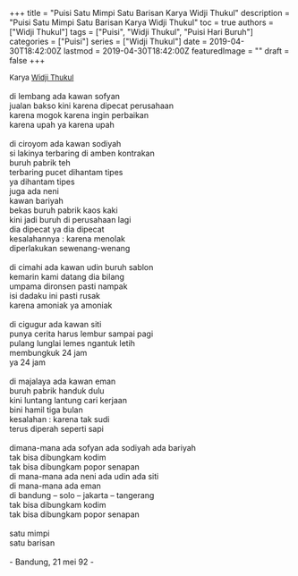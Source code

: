 +++
title = "Puisi Satu Mimpi Satu Barisan Karya Widji Thukul"
description = "Puisi Satu Mimpi Satu Barisan Karya Widji Thukul"
toc = true
authors = ["Widji Thukul"]
tags = ["Puisi", "Widji Thukul", "Puisi Hari Buruh"]
categories = ["Puisi"]
series = ["Widji Thukul"]
date = 2019-04-30T18:42:00Z
lastmod = 2019-04-30T18:42:00Z
featuredImage = ""
draft = false
+++

<div style="text-align: justify;">
<div style="font-size: small;">Karya <a href="/authors/widji-thukul/" target="_blank">Widji Thukul</a></div><br />
di lembang ada kawan sofyan<br />jualan bakso kini karena dipecat perusahaan<br />karena mogok karena ingin perbaikan<br />karena upah ya karena upah<br /><br />di ciroyom ada kawan sodiyah<br />si lakinya terbaring di amben kontrakan<br />buruh pabrik teh<br />terbaring pucet dihantam tipes<br />ya dihantam tipes<br />juga ada neni<br />kawan bariyah<br />bekas buruh pabrik kaos kaki<br />kini jadi buruh di perusahaan lagi<br />dia dipecat ya dia dipecat<br />kesalahannya : karena menolak<br />diperlakukan sewenang-wenang<br /><br />di cimahi ada kawan udin buruh sablon<br />kemarin kami datang dia bilang<br />umpama dironsen pasti nampak<br />isi dadaku ini pasti rusak<br />karena amoniak ya amoniak<br /><br />di cigugur ada kawan siti<br />punya cerita harus lembur sampai pagi<br />pulang lunglai lemes ngantuk letih<br />membungkuk 24 jam<br />ya 24 jam<br /><br />di majalaya ada kawan eman<br />buruh pabrik handuk dulu<br />kini luntang lantung cari kerjaan<br />bini hamil tiga bulan<br />kesalahan : karena tak sudi<br />terus diperah seperti sapi<br /><br />dimana-mana ada sofyan ada sodiyah ada bariyah<br />tak bisa dibungkam kodim<br />tak bisa dibungkam popor senapan<br />di mana-mana ada neni ada udin ada siti<br />di mana-mana ada eman<br />di bandung – solo – jakarta – tangerang<br />tak bisa dibungkam kodim<br />tak bisa dibungkam popor senapan<br /><br />satu mimpi<br />satu barisan<br /><br />- Bandung, 21 mei 92 -</div>
